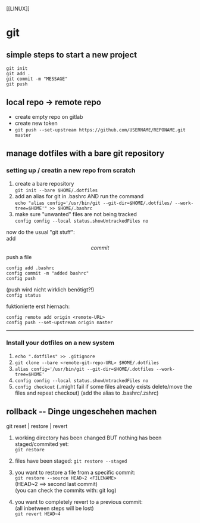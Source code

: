 [[LINUX]]
# git

## simple steps to start a new project
```
git init
git add .
git commit -m "MESSAGE"
git push
```
## local repo -> remote repo
- create empty repo on gitlab
- create new token
- `git push --set-upstream https://github.com/USERNAME/REPONAME.git master`


## manage dotfiles with a bare git repository
### setting up / creatin a new repo from scratch
1. create a bare repository  
   `git init --bare $HOME/.dotfiles`
2. add an alias for git in .bashrc AND run the command  
   `echo "alias config='/usr/bin/git --git-dir=$HOME/.dotfiles/ --work-tree=$HOME'" >> $HOME/.bashrc`  
3. make sure "unwanted" files are not being tracked  
   `config config --local status.showUntrackedFiles no`


now do the usual "git stuff":  
add $$ commit $$ push a file  

```
config add .bashrc
config commit -m "added bashrc"
config push  
```  

(push wird nicht wirklich benötigt?!)    
`config status`  


fuktionierte erst hiernach:    

```
config remote add origin <remote-URL>      
config push --set-upstream origin master  
```
---- 

### Install your dotfiles on a new system
1. `echo ".dotfiles" >> .gitignore`
2. `git clone --bare <remote-git-repo-URL> $HOME/.dotfiles`
3. `alias config='/usr/bin/git --git-dir=$HOME/.dotfiles --work-tree=$HOME'`
4. `config config --local status.showUntrackedFiles no`
5. `config checkout`
   (..might fail if some files already exists
   delete/move the files and repeat checkout)
(add the alias to .bashrc/.zshrc)



## rollback  -- Dinge ungeschehen machen
git reset | restore | revert

1. working directory has been changed BUT nothing has been staged/commited yet:  
  `git restore`

2. files have been staged:
  `git restore --staged`
  
3. you want to restore a file from a specific commit:  
`git restore --source HEAD~2 <FILENAME>`  
  (HEAD~2 ==> second last commit)  
  (you can check the commits with: git log)  

4. you want to completely revert to a previous commit:  
  (all inbetween steps will be lost)  
`git revert HEAD~4`  
